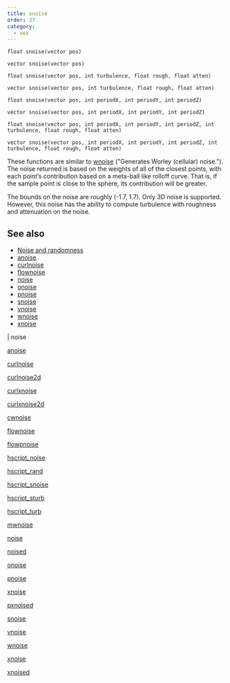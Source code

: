 ```yaml
---
title: snoise
order: 37
category:
  - vex
---
```


`float snoise(vector pos)`

`vector snoise(vector pos)`

`float snoise(vector pos, int turbulence, float rough, float atten)`

`vector snoise(vector pos, int turbulence, float rough, float atten)`

`float snoise(vector pos, int periodX, int periodY, int periodZ)`

`vector snoise(vector pos, int periodX, int periodY, int periodZ)`

`float snoise(vector pos, int periodX, int periodY, int periodZ, int turbulence, float rough, float atten)`

`vector snoise(vector pos, int periodX, int periodY, int periodZ, int turbulence, float rough, float atten)`

These functions are similar to [wnoise](wnoise.html) ("Generates Worley (cellular) noise."). The noise returned
is based on the weights of all of the closest points, with each point’s
contribution based on a meta-ball like rolloff curve. That is, if the
sample point is close to the sphere, its contribution will be greater.

The bounds on the noise are roughly (-1.7, 1.7). Only 3D noise is
supported. However, this noise has the ability to compute turbulence
with roughness and attenuation on the noise.

## See also

- [Noise and randomness](../random.html)
- [anoise](anoise.html)
- [curlnoise](curlnoise.html)
- [flownoise](flownoise.html)
- [noise](noise.html)
- [onoise](onoise.html)
- [pnoise](pnoise.html)
- [snoise](snoise.html)
- [vnoise](vnoise.html)
- [wnoise](wnoise.html)
- [xnoise](xnoise.html)

|
noise

[anoise](anoise.html)

[curlnoise](curlnoise.html)

[curlnoise2d](curlnoise2d.html)

[curlxnoise](curlxnoise.html)

[curlxnoise2d](curlxnoise2d.html)

[cwnoise](cwnoise.html)

[flownoise](flownoise.html)

[flowpnoise](flowpnoise.html)

[hscript_noise](hscript_noise.html)

[hscript_rand](hscript_rand.html)

[hscript_snoise](hscript_snoise.html)

[hscript_sturb](hscript_sturb.html)

[hscript_turb](hscript_turb.html)

[mwnoise](mwnoise.html)

[noise](noise.html)

[noised](noised.html)

[onoise](onoise.html)

[pnoise](pnoise.html)

[xnoise](pxnoise.html)

[pxnoised](pxnoised.html)

[snoise](snoise.html)

[vnoise](vnoise.html)

[wnoise](wnoise.html)

[xnoise](xnoise.html)

[xnoised](xnoised.html)
